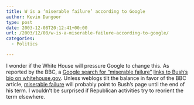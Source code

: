 ```yaml
---
title: W is a ‘miserable failure’ according to Google
author: Kevin Dangoor
type: post
date: 2003-12-08T20:12:41+00:00
url: /2003/12/08/w-is-a-miserable-failure-according-to-google/
categories:
  - Politics

---
```

I wonder if the White House will pressure Google to change this. As reported by the BBC, a [Google search for &#8220;miserable failure&#8221;][1] [links to Bush&#8217;s bio on whitehouse.gov][2]. Unless weblogs tilt the balance in favor of the BBC article, [miserable failure][3] will probably point to Bush&#8217;s page until the end of his term. I wouldn&#8217;t be surprised if Republican activities try to reorient the term elsewhere.

 [1]: http://www.google.com/search?q=miserable+failure&sourceid=mozilla-search&start=0&start=0&ie=utf-8&oe=utf-8
 [2]: http://news.bbc.co.uk/2/hi/americas/3298443.stm "BBC NEWS | Americas | 'Miserable failure' links to Bush"
 [3]: http://www.whitehouse.gov/president/gwbbio.html